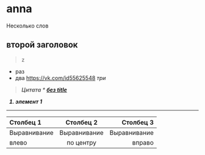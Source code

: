 # anna
Несколько слов
## второй заголовок
> z
* раз
* два
https://vk.com/id55625548
 <em> три
> <strong> Цитата
\*
[без title](http://example.com/link)
 1. элемент 1
 ***
| Столбец 1    | Столбец 2    | Столбец 3    |
| :----------- | :----------: | -----------: |
| Выравнивание | Выравнивание | Выравнивание |
| влево        | по центру    | вправо       |
[image1]: //placehold.it/250x100
